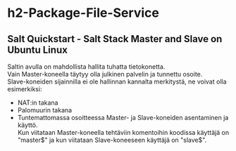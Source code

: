 # h2-Package-File-Service

## Salt Quickstart - Salt Stack Master and Slave on Ubuntu Linux

Saltin avulla on mahdollista hallita tuhatta tietokonetta.</br>
Vain Master-koneella täytyy olla julkinen palvelin ja tunnettu osoite.</br>
Slave-koneiden sijainnilla ei ole hallinnan kannalta merkitystä, ne voivat olla esimerkiksi:
* NAT:in takana
* Palomuurin takana
* Tuntemattomassa osoitteessa
Master- ja Slave-koneiden asentaminen ja käyttö.</br>
Kun viitataan Master-koneella tehtäviin komentoihin koodissa käyttäjä on "master$" ja kun viitataan Slave-koneeseen käyttäjä on "slave$".</br>
